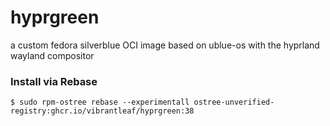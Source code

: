# hyprgreen
a custom fedora silverblue OCI image based on ublue-os with the hyprland wayland compositor


### Install via Rebase
```
$ sudo rpm-ostree rebase --experimentall ostree-unverified-registry:ghcr.io/vibrantleaf/hyprgreen:38
```